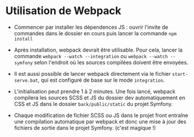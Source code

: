 # Utilisation de Webpack

- Commencer par installer les dépendences JS : ouvrir l'invite de commandes dans le dossier en cours puis lancer la commande ```npm install```
- Après installation, webpack devrait être utilisable. Pour cela, lancer la commande ```webpack --watch --integration``` ou ```webpack --watch --symfony``` selon l'endroit où les sources compilées doivent être envoyées.

- Il est aussi possible de lancer webpack directement via le fichier ```start-serve.bat```, qui est configuré de base sur le mode ```integration```.

- L'initialisation peut prendre 1 à 2 minutes. Une fois lancé, webpack compilera les sources SCSS et JS du dossier dev automatiquement en CSS et JS dans le dossier ```back/public/static``` du projet Symfony.

- Chaque modification de fichier SCSS ou JS dans le projet front entraîne une compilation automatique par webpack et donc une mise à jour des fichiers de sortie dans le projet Symfony. (c'est magique !)
